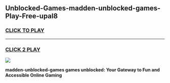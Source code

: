 
## Unblocked-Games-madden-unblocked-games-Play-Free-upal8
<h3>
<a href="https://premium76.site?title=madden-unblocked-games&ref=10A">CLICK TO PLAY</a></h3>
<hr>

<h3>
<a href="https://premium76.site?title=madden-unblocked-games&ref=10A">CLICK 2 PLAY</a>
  
</h3>

<a href="https://premium76.site?title=madden-unblocked-games&ref=10A"><img src="https://clearcache.store/games.png"></a>


**madden-unblocked-games games unblocked: Your Gateway to Fun and Accessible Online Gaming**
